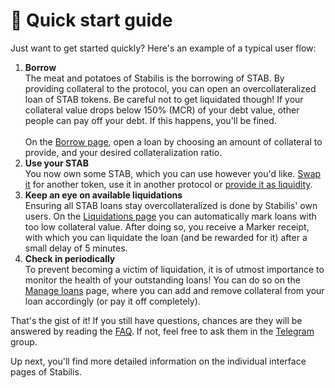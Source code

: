 # 🌟 Quick start guide

Just want to get started quickly? Here's an example of a typical user flow:

1. **Borrow**\
   The meat and potatoes of Stabilis is the borrowing of STAB. By providing collateral to the protocol, you can open an overcollateralized loan of STAB tokens. Be careful not to get liquidated though! If your collateral value drops below 150% (MCR) of your debt value, other people can pay off your debt. If this happens, you'll be fined.\
   \
   On the [Borrow page](https://ilikeitstable.com/borrow), open a loan by choosing an amount of collateral to provide, and your desired collateralization ratio.
2. **Use your STAB**\
   You now own some STAB, which you can use however you'd like. [Swap it](https://ilikeitstable.com/swap) for another token, use it in another protocol or [provide it as liquidity](https://ilikeitstable.com/swap).
3. **Keep an eye on available liquidations**\
   Ensuring all STAB loans stay overcollateralized is done by Stabilis' own users. On the [Liquidations page](../introduction/protocol-overview.md) you can automatically mark loans with too low collateral value. After doing so, you receive a Marker receipt, with which you can liquidate the loan (and be rewarded for it) after a small delay of 5 minutes.
4. **Check in periodically**\
   To prevent becoming a victim of liquidation, it is of utmost importance to monitor the health of your outstanding loans! You can do so on the [Manage loans](https://ilikeitstable.com/manage-loans) page, where you can add and remove collateral from your loan accordingly (or pay it off completely).

That's the gist of it! If you still have questions, chances are they will be answered by reading the [FAQ](../miscellaneous/faq.md). If not, feel free to ask them in the [Telegram](https://t.me/stabilislabs) group.

Up next, you'll find more detailed information on the individual interface pages of Stabilis.

